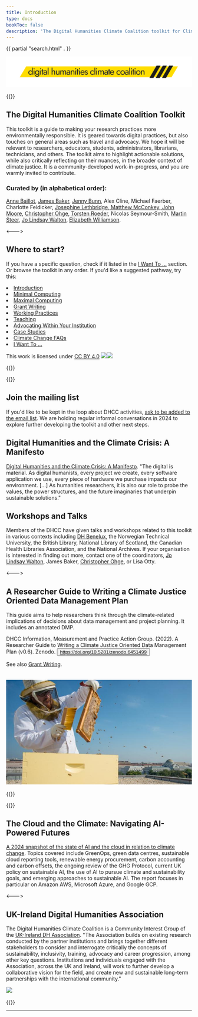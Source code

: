 ```yaml
---
title: Introduction
type: docs
bookToc: false
description: 'The Digital Humanities Climate Coalition toolkit for Climate Justice in humanities research.'
---
```

{{ partial "search.html" . }}

![The Digital Humanities Climate Coalition](DCHH_FINAL_LOWER_CASE_HAZARD.png)

{{<columns>}}
  
<h2> The Digital Humanities Climate Coalition Toolkit</h2>

This toolkit is a guide to making your research practices more environmentally responsible. It is geared towards digital practices, but also touches on general areas such as travel and advocacy. We hope it will be relevant to researchers, educators, students, administrators, librarians, technicians, and others. The toolkit aims to highlight actionable solutions, while also critically reflecting on their nuances, in the broader context of climate justice. It is a community-developed work-in-progress, and you are warmly invited to contribute.

<h3>Curated by (in alphabetical order):</h3> 
  <p><a href="https://cv.archives-ouvertes.fr/annebaillot">Anne Baillot</a>, <a href="https://www.southampton.ac.uk/people/5yrbp5/doctor-james-baker">James Baker</a>, <a href="https://www.nationalarchives.gov.uk/about/our-research-and-academic-collaboration/our-research-and-people/staff-profiles/jenny-bunn/">Jenny Bunn</a>, Alex Cline, Michael Faerber, Charlotte Feidicker,  <a href="https://josephinelethbridge.com/">Josephine Lethbridge, Matthew McConkey, <a href="https://www.nationalarchives.gov.uk/about/our-research-and-academic-collaboration/our-research-and-people/staff-profiles/john-moore/">John Moore</a>, <a href="https://christopherohge.com/">Christopher Ohge</a>, <a href="http://torstenroeder.de/">Torsten Roeder</a>, Nicolas Seymour-Smith, <a href="https://github.com/martysteer">Martin Steer</a>, <a href="https://www.jolindsaywalton.com/">Jo Lindsay Walton</a>, <a href="https://english.exeter.ac.uk/staff/ewilliamson/">Elizabeth Williamson</a>.</p>

<--->

<h2>Where to start?</h2>

If you have a specific question, check if it listed in the <a href="./toolkit/decision-trees.html">I Want To ...</a> section. Or browse the toolkit in any order. If you'd like a suggested pathway, try this:

<li><a href="./toolkit/introduction.html">Introduction</li></a>
<li><a href="./toolkit/minimal-computing.html" >Minimal Computing</li></a>
<li><a href="./toolkit/maximal-computing.html" >Maximal Computing</li></a>
<li><a href="./toolkit/grant-writing.html" >Grant Writing</li></a>
<li><a href="./toolkit/working-practices.html" >Working Practices</li></a>
<li><a href="./toolkit/teaching.html" >Teaching</li></a>
<li><a href="./toolkit/advocating-within-your-institution.html" >Advocating Within Your Institution</li></a>
<li><a href="./toolkit/case-studies.html" >Case Studies</li></a>
<li><a href="./toolkit/climate-change-faqs.html" >Climate Change FAQs</li></a>
<li><a href="./toolkit/decision-trees.html" >I Want To ...</li></a>

<p>This work is licensed under <a href="https://creativecommons.org/licenses/by/4.0/?ref=chooser-v1">CC BY 4.0</a> <img src="https://mirrors.creativecommons.org/presskit/icons/cc.svg?ref=chooser-v1"><img src="https://mirrors.creativecommons.org/presskit/icons/by.svg?ref=chooser-v1"></p>

{{</columns>}}

{{<columns>}}

<h2>Join the mailing list</h2>
  
  If you'd like to be kept in the loop about DHCC activities, <a href="mailto:cdcs@ed.ac.uk">ask to be added to the email list</a>. We are holding regular informal conversations in 2024 to explore further developing the toolkit and other next steps.

<h2> Digital Humanities and the Climate Crisis: A Manifesto</h2>

<a href="https://dhc-barnard.github.io/envdh/">Digital Humanities and the Climate Crisis: A Manifesto</a>. "The digital is material. As digital humanists, every project we create, every software application we use, every piece of hardware we purchase impacts our environment. [...] As humanities researchers, it is also our role to probe the values, the power structures, and the future imaginaries that underpin sustainable solutions."

<h2> Workshops and Talks</h2>

Members of the DHCC have given talks and workshops related to this toolkit in various contexts including <a href="https://sas-dhrh.github.io/dhcc-toolkit/toolkit/case-studies.html">DH Benelux</a>, the Norwegian Technical University, the British Library, National Library of Scotland, the Canadian Health Libraries Association, and the National Archives. If your organisation is interested in finding out more, contact one of the coordinators, <a href="mailto:j.c.walton@sussex.ac.uk">Jo Lindsay Walton</a>, James Baker, <a href="mailto:christopher.ohge@sas.ac.uk">Christopher Ohge</a>, or Lisa Otty.

<--->

<h2> A Researcher Guide to Writing a Climate Justice Oriented Data Management Plan</h2>

This guide aims to help researchers think through the climate-related implications of decisions about data management and project planning.  It includes an annotated DMP.

DHCC Information, Measurement and Practice Action Group. (2022). A Researcher Guide to Writing a Climate Justice Oriented Data Management Plan (v0.6). Zenodo. <button onclick="window.location.href='https://doi.org/10.5281/zenodo.6451499';">https://doi.org/10.5281/zenodo.6451499</button>

See also <a href="./toolkit/grant-writing.md" >Grant Writing</a>.
<br/>
<br/>
<br/>
<img src="beekeeper.jpg" alt="beekeeper">

{{</columns>}}

{{<columns>}}

<h2> The Cloud and the Climate: Navigating AI-Powered Futures</h2>

<a href="https://doi.org/10.5281/zenodo.13850067">A 2024 snapshot of the state of AI and the cloud in relation to climate change</a>. Topics covered include GreenOps, green data centres, sustainable cloud reporting tools, renewable energy procurement, carbon accounting and carbon offsets, the ongoing review of the GHG Protocol, current UK policy on sustainable AI, the use of AI to pursue climate and sustainability goals, and emerging approaches to sustainable AI. The report focuses in particular on Amazon AWS, Microsoft Azure, and Google GCP.

<--->

<h2> UK-Ireland Digital Humanities Association</h2>

The Digital Humanities Climate Coalition is a Community Interest Group of the <a href="https://digitalhumanities-uk-ie.org/community-interest-groups/digital-humanities-climate-coalition/">UK-Ireland DH Association</a>. "The Association builds on existing research conducted by the partner institutions and brings together different stakeholders to consider and interrogate critically the concepts of sustainability, inclusivity, training, advocacy and career progression, among other key questions. Institutions and individuals engaged with the Association, across the UK and Ireland, will work to further develop a collaborative vision for the field, and create new and sustainable long-term partnerships with the international community."

<img src="https://digitalhumanities-uk-ie.org/wp-content/uploads/sites/2/2023/06/UK-IE-DHA-Logo-w-Text-1.png">

{{</columns>}}

---